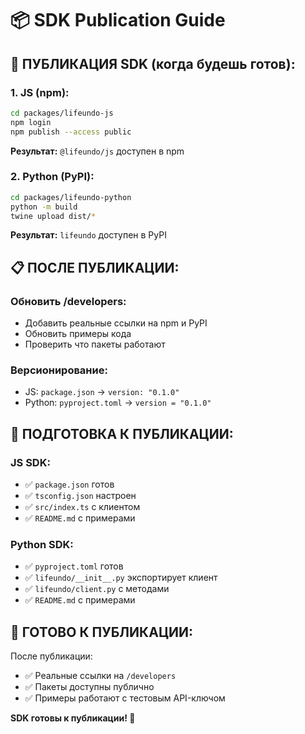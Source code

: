 # 📦 SDK Publication Guide

## **🚀 ПУБЛИКАЦИЯ SDK (когда будешь готов):**

### **1. JS (npm):**
```bash
cd packages/lifeundo-js
npm login
npm publish --access public
```

**Результат:** `@lifeundo/js` доступен в npm

### **2. Python (PyPI):**
```bash
cd packages/lifeundo-python
python -m build
twine upload dist/*
```

**Результат:** `lifeundo` доступен в PyPI

## **📋 ПОСЛЕ ПУБЛИКАЦИИ:**

### **Обновить /developers:**
- Добавить реальные ссылки на npm и PyPI
- Обновить примеры кода
- Проверить что пакеты работают

### **Версионирование:**
- JS: `package.json` → `version: "0.1.0"`
- Python: `pyproject.toml` → `version = "0.1.0"`

## **🔧 ПОДГОТОВКА К ПУБЛИКАЦИИ:**

### **JS SDK:**
- ✅ `package.json` готов
- ✅ `tsconfig.json` настроен
- ✅ `src/index.ts` с клиентом
- ✅ `README.md` с примерами

### **Python SDK:**
- ✅ `pyproject.toml` готов
- ✅ `lifeundo/__init__.py` экспортирует клиент
- ✅ `lifeundo/client.py` с методами
- ✅ `README.md` с примерами

## **🎯 ГОТОВО К ПУБЛИКАЦИИ:**

После публикации:
- ✅ Реальные ссылки на `/developers`
- ✅ Пакеты доступны публично
- ✅ Примеры работают с тестовым API-ключом

**SDK готовы к публикации! 🚀**

